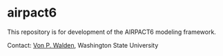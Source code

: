 # airpact6

This repository is for development of the AIRPACT6 modeling framework.

Contact: [Von P. Walden](mailto:v.walden@wsu.edu), Washington State University

